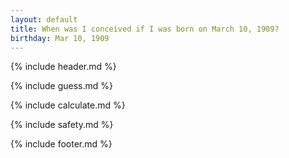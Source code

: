 ```yaml
---
layout: default
title: When was I conceived if I was born on March 10, 1909?
birthday: Mar 10, 1909
---
```


{% include header.md %}

{% include guess.md %}

{% include calculate.md %}

{% include safety.md %}

{% include footer.md %}



